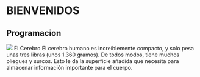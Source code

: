 # BIENVENIDOS 
## Programacion
 ![](https://img.europapress.es/fotoweb/fotonoticia_20170918082632_640.jpg)
El Cerebro
El cerebro humano es increíblemente compacto, y solo pesa unas tres libras (unos 1.360 gramos). De todos modos, tiene muchos pliegues y surcos. Esto le da la superficie añadida que necesita para almacenar información importante para el cuerpo.
